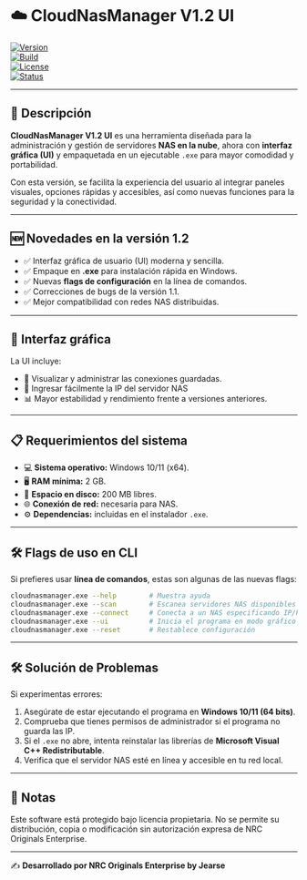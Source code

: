 # ☁️ CloudNasManager V1.2 UI  

[![Version](https://img.shields.io/badge/version-1.2-blue.svg?style=for-the-badge&logo=github)](https://github.com/)  
[![Build](https://img.shields.io/badge/build-.exe-success?style=for-the-badge&logo=windows)](https://github.com/)  
[![License](https://img.shields.io/badge/license-Propietaria-red.svg?style=for-the-badge&logo=key)](LICENSE)  
[![Status](https://img.shields.io/badge/status-Stable-green.svg?style=for-the-badge&logo=rocket)](https://github.com/)  

---

## 🚀 Descripción
**CloudNasManager V1.2 UI** es una herramienta diseñada para la administración y gestión de servidores **NAS en la nube**, ahora con **interfaz gráfica (UI)** y empaquetada en un ejecutable `.exe` para mayor comodidad y portabilidad.  

Con esta versión, se facilita la experiencia del usuario al integrar paneles visuales, opciones rápidas y accesibles, así como nuevas funciones para la seguridad y la conectividad.  

---

## 🆕 Novedades en la versión 1.2  
- ✅ Interfaz gráfica de usuario (UI) moderna y sencilla.  
- ✅ Empaque en **.exe** para instalación rápida en Windows.  
- ✅ Nuevas **flags de configuración** en la línea de comandos.  
- ✅ Correcciones de bugs de la versión 1.1.  
- ✅ Mejor compatibilidad con redes NAS distribuidas.  

---

## 🎨 Interfaz gráfica  
La UI incluye:  
- 📂 Visualizar y administrar las conexiones guardadas.  
- 🔑 Ingresar fácilmente la IP del servidor NAS 
- 📊 Mayor estabilidad y rendimiento frente a versiones anteriores.  

---

## 📋 Requerimientos del sistema  
- 💻 **Sistema operativo:** Windows 10/11 (x64).  
- 🖥️ **RAM mínima:** 2 GB.  
- 💾 **Espacio en disco:** 200 MB libres.  
- 🌐 **Conexión de red:** necesaria para NAS.  
- ⚙️ **Dependencias:** incluidas en el instalador `.exe`.  

---

## 🛠️ Flags de uso en CLI
Si prefieres usar **línea de comandos**, estas son algunas de las nuevas flags:  

```bash
cloudnasmanager.exe --help        # Muestra ayuda
cloudnasmanager.exe --scan        # Escanea servidores NAS disponibles
cloudnasmanager.exe --connect     # Conecta a un NAS especificando IP/host
cloudnasmanager.exe --ui          # Inicia el programa en modo gráfico
cloudnasmanager.exe --reset       # Restablece configuración
```
---

## 🛠️ Solución de Problemas
Si experimentas errores:  
1. Asegúrate de estar ejecutando el programa en **Windows 10/11 (64 bits)**.  
2. Comprueba que tienes permisos de administrador si el programa no guarda las IP.  
3. Si el `.exe` no abre, intenta reinstalar las librerías de **Microsoft Visual C++ Redistributable**.  
4. Verifica que el servidor NAS esté en línea y accesible en tu red local.  

---

## 📄 Notas
Este software está protegido bajo licencia propietaria. No se permite su distribución, copia o modificación sin autorización expresa de NRC Originals Enterprise.

---

✍️ **Desarrollado por NRC Originals Enterprise by Jearse**  
